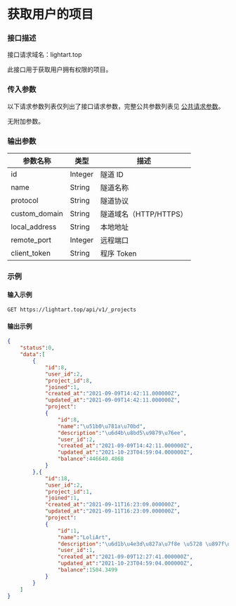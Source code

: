 # 获取用户的项目

### 接口描述

接口请求域名：lightart.top

此接口用于获取用户拥有权限的项目。

### 传入参数

以下请求参数列表仅列出了接口请求参数，完整公共参数列表见 [公共请求参数](../../gong-gong-qing-qiu-can-shu.md)。

无附加参数。

### 输出参数

| 参数名称           | 类型      | 描述               |
| -------------- | ------- | ---------------- |
| id             | Integer | 隧道 ID            |
| name           | String  | 隧道名称             |
| protocol       | String  | 隧道协议             |
| custom\_domain | String  | 隧道域名（HTTP/HTTPS） |
| local\_address | String  | 本地地址             |
| remote\_port   | Integer | 远程端口             |
| client\_token  | String  | 程序 Token         |

### 示例

#### 输入示例

```
GET https://lightart.top/api/v1/_projects
```

#### 输出示例

```json
{
    "status":0,
    "data":[
        {
            "id":8,
            "user_id":2,
            "project_id":8,
            "joined":1,
            "created_at":"2021-09-09T14:42:11.000000Z",
            "updated_at":"2021-09-09T14:42:11.000000Z",
            "project":
            {
                "id":8,
                "name":"\u51b0\u781a\u70bd",
                "description":"\u6d4b\u8bd5\u9879\u76ee",
                "user_id":2,
                "created_at":"2021-09-09T14:42:11.000000Z",
                "updated_at":"2021-10-23T04:59:04.000000Z",
                "balance":446640.4868
            }
        },{
            "id":18,
            "user_id":2,
            "project_id":1,
            "joined":1,
            "created_at":"2021-09-11T16:23:09.000000Z",
            "updated_at":"2021-09-11T16:23:09.000000Z",
            "project":
            {
                "id":1,
                "name":"LoliArt",
                "description":"\u6d1b\u4e3d\u827a\u7f8e \u5728 \u897f\u5b89\u9ad8\u9632\u670d\u52a1\u5668",
                "user_id":1,
                "created_at":"2021-09-09T12:27:41.000000Z",
                "updated_at":"2021-10-23T04:59:04.000000Z",
                "balance":1504.3499
            }
        }
    ]
}
```
